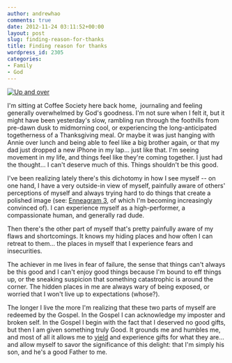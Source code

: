```yaml
---
author: andrewhao
comments: true
date: 2012-11-24 03:11:52+00:00
layout: post
slug: finding-reason-for-thanks
title: Finding reason for thanks
wordpress_id: 2305
categories:
- Family
- God
---
```


<span class="text-center">[![Up and over](https://c1.staticflickr.com/9/8210/8184502276_c78a15b0b5_z_d.jpg)](http://www.flickr.com/photos/andrewhao/8184502276/)</span>

I'm sitting at Coffee Society here back home,  journaling and feeling generally overwhelmed by God's goodness. I'm not sure when I felt it, but it might have been yesterday's slow, rambling run through the foothills from pre-dawn dusk to midmorning cool, or experiencing the long-anticipated togetherness of a Thanksgiving meal. Or maybe it was just hanging with Annie over lunch and being able to feel like a big brother again, or that my dad just dropped a new iPhone in my lap... just like that. I'm seeing movement in my life, and things feel like they're coming together. I just had the thought... I can't deserve much of this. Things shouldn't be this good.

I've been realizing lately there's this dichotomy in how I see myself -- on one hand, I have a very outside-in view of myself, painfully aware of others' perceptions of myself and always trying hard to do things that create a polished image (see: [Enneagram 3](http://www.enneagraminstitute.com/typethree.asp#.ULA2NeOe_ls), of which I'm becoming increasingly convinced of). I can experience myself as a high-performer, a compassionate human, and generally rad dude.

Then there's the other part of myself that's pretty painfully aware of my flaws and shortcomings. It knows my hiding places and how often I can retreat to them... the places in myself that I experience fears and insecurities.

The achiever in me lives in fear of failure, the sense that things can't always be this good and I can't enjoy good things because I'm bound to eff things up, or the sneaking suspicion that something catastrophic is around the corner. The hidden places in me are always wary of being exposed, or worried that I won't live up to expectations (whose?).

The longer I live the more I'm realizing that these two parts of myself are redeemed by the Gospel. In the Gospel I can acknowledge my imposter and broken self. In the Gospel I begin with the fact that I deserved no good gifts, but then I am given something truly Good. It grounds me and humbles me, and most of all it allows me to [yield](http://www.andrewhao.com/2012/01/14/foreword/) and experience gifts for what they are... and allow myself to savor the significance of this delight: that I'm simply his son, and he's a good Father to me.
